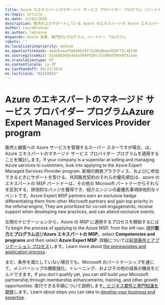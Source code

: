 ```yaml
---
title: Azure のエキスパートのマネージド サービス プロバイダー プログラム |パートナー センター
ms.topic: article
ms.date: 12/03/2018
description: 販売およびサポートしている Azure のエキスパートが Azure エキスパートの MSP に適用できます。
author: LauraBrenner
ms.author: labrenne
Keywords: Azure 営業、専門的なプログラム、パートナー プログラム
robots: ''
ms.localizationpriority: medium
ms.openlocfilehash: 4ad3ba4a5f8646b70ff2c8bd8aee950ff5c30339
ms.sourcegitcommit: b1ab80345b4e4af649fb8cc51d96d798e0791ade
ms.translationtype: HT
ms.contentlocale: ja-JP
ms.lasthandoff: 04/23/2019
ms.locfileid: "62134552"
---
```

# <a name="azure-expert-managed-services-provider-program"></a><span data-ttu-id="5ee83-104">Azure のエキスパートのマネージド サービス プロバイダー プログラム</span><span class="sxs-lookup"><span data-stu-id="5ee83-104">Azure Expert Managed Services Provider program</span></span>


<span data-ttu-id="5ee83-105">販売と顧客への Azure サービスを管理するスーパー スターですが場合、は、Azure エキスパートのマネージド サービス プロバイダー プログラムを適用することを検討します。</span><span class="sxs-lookup"><span data-stu-id="5ee83-105">If your company is a superstar at selling and managing Azure services to customers, look into applying to the Azure Expert Managed Services Provider program.</span></span> <span data-ttu-id="5ee83-106">新規の開発プラクティス、およびに参加できるときにサポートを受ける、共同販売契約のそれらの優先順位は、azure のエキスパートの MSP パートナーは、その他の Microsoft パートナーからそれらを区別する、排他的なバッジを獲得でき、紹介エンジンの最優先事項排他的なイベントです。</span><span class="sxs-lookup"><span data-stu-id="5ee83-106">Azure Expert MSP partners earn an exclusive badge differentiating them from other Microsoft partners and gain top priority in the referral engine, They are prioritized for co-sell engagements, receive support when developing new practices, and can attend exclusive events.</span></span>

<span data-ttu-id="5ee83-107">左側のナビゲーションから、Azure の MSP に適用するプロセスを開始するには</span><span class="sxs-lookup"><span data-stu-id="5ee83-107">To begin the process of applying to the Azure MSP, from the left nav.</span></span> <span data-ttu-id="5ee83-108">選択**能力とプログラム**選び**Azure エキスパートの MSP**。</span><span class="sxs-lookup"><span data-stu-id="5ee83-108">select **Competencies and programs** and then select **Azure Expert MSP**.</span></span> <span data-ttu-id="5ee83-109">詳細については[前提条件とアプリケーション プロセス](https://partner.microsoft.com/membership/azure-expert-msp)します。</span><span class="sxs-lookup"><span data-stu-id="5ee83-109">Learn more about [the prerequisites and application process](https://partner.microsoft.com/membership/azure-expert-msp).</span></span> 

<span data-ttu-id="5ee83-110">まだ、条件を満たしていない場合でも、Microsoft のパートナーシップを通じて、メンバーシップの機能強化、トレーニング、およびその他の成長の機会をビルドできます。</span><span class="sxs-lookup"><span data-stu-id="5ee83-110">If you don’t qualify yet, you can still build your Microsoft partnership through membership enhancements, training, and other growth opportunities.</span></span>
<span data-ttu-id="5ee83-111">実行できる手順について説明します[、ビジネス要件と専門知識を開発](https://partner.microsoft.com/membership/azure-expert-msp)します。</span><span class="sxs-lookup"><span data-stu-id="5ee83-111">Learn about steps you can take to [develop your business and expertise](https://partner.microsoft.com/membership/azure-expert-msp).</span></span>

